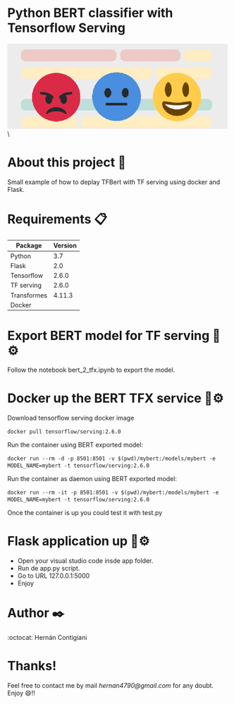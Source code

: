 # Python BERT classifier with Tensorflow Serving
![img1](images/sentiment_analysis.png)\

# About this project 🚀
Small example of how to deplay TFBert with TF serving using docker and Flask.

# Requirements 📋
| Package     | Version |
| ----------- | ------- |
| Python      | 3.7     |
| Flask       | 2.0     |
| Tensorflow  | 2.6.0   |
| TF serving  | 2.6.0   |
| Transformes | 4.11.3  |
| Docker      |         |

# Export BERT model for TF serving 🔧⚙️
Follow the notebook bert_2_tfx.ipynb to export the model.

# Docker up the BERT TFX service 🔧⚙️
Download tensorflow serving docker image
```
docker pull tensorflow/serving:2.6.0
```

Run the container using BERT exported model:
```
docker run --rm -d -p 8501:8501 -v $(pwd)/mybert:/models/mybert -e MODEL_NAME=mybert -t tensorflow/serving:2.6.0
```

Run the container as daemon using BERT exported model:
```
docker run --rm -it -p 8501:8501 -v $(pwd)/mybert:/models/mybert -e MODEL_NAME=mybert -t tensorflow/serving:2.6.0
```

Once the container is up you could test it with test.py

# Flask application up 🔧⚙️
- Open your visual studio code insde app folder.
- Run de app.py script.
- Go to URL 127.0.0.1:5000
- Enjoy

# Author ✒️
:octocat: Hernán Contigiani 

# Thanks!
Feel free to contact me by mail _hernan4790@gmail.com_ for any doubt.\
Enjoy :smile:!!